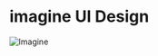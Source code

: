 # imagine UI Design
![Imagine](https://user-images.githubusercontent.com/91558562/214818629-0e0d53ad-b4cb-435c-8826-24e298be04ee.png)
